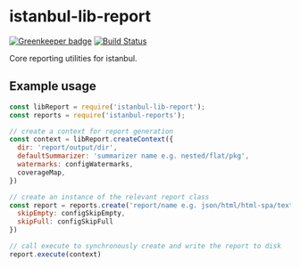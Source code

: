 # istanbul-lib-report

[![Greenkeeper badge](https://badges.greenkeeper.io/istanbuljs/istanbul-lib-report.svg)](https://greenkeeper.io/)
[![Build Status](https://travis-ci.org/istanbuljs/istanbul-lib-report.svg?branch=master)](https://travis-ci.org/istanbuljs/istanbul-lib-report)

Core reporting utilities for istanbul.

## Example usage

```js
const libReport = require('istanbul-lib-report');
const reports = require('istanbul-reports');

// create a context for report generation
const context = libReport.createContext({
  dir: 'report/output/dir',
  defaultSummarizer: 'summarizer name e.g. nested/flat/pkg',
  watermarks: configWatermarks,
  coverageMap,
})

// create an instance of the relevant report class
const report = reports.create('report/name e.g. json/html/html-spa/text', {
  skipEmpty: configSkipEmpty,
  skipFull: configSkipFull
})

// call execute to synchronously create and write the report to disk
report.execute(context)
```
